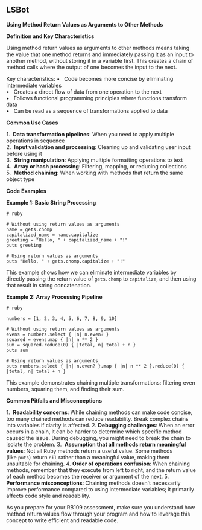 ## LSBot

**Using Method Return Values as Arguments to Other Methods**

**Definition and Key Characteristics**

Using method return values as arguments to other methods means taking the value that one method returns and immediately passing it as an input to another method, without storing it in a variable first. This creates a chain of method calls where the output of one becomes the input to the next.

Key characteristics:
•   Code becomes more concise by eliminating intermediate variables  
•   Creates a direct flow of data from one operation to the next  
•   Follows functional programming principles where functions transform data  
•   Can be read as a sequence of transformations applied to data

**Common Use Cases**

1.  ​**Data transformation pipelines**​: When you need to apply multiple operations in sequence  
2.  ​**Input validation and processing**​: Cleaning up and validating user input before using it  
3.  ​**String manipulation**​: Applying multiple formatting operations to text  
4.  ​**Array or hash processing**​: Filtering, mapping, or reducing collections  
5.  ​**Method chaining**​: When working with methods that return the same object type

**Code Examples**

**Example 1: Basic String Processing**

```
# ruby

# Without using return values as arguments
name = gets.chomp
capitalized_name = name.capitalize
greeting = "Hello, " + capitalized_name + "!"
puts greeting

# Using return values as arguments
puts "Hello, " + gets.chomp.capitalize + "!"
```

This example shows how we can eliminate intermediate variables by directly passing the return value of `gets.chomp` to `capitalize`, and then using that result in string concatenation.

**Example 2: Array Processing Pipeline**

```
# ruby

numbers = [1, 2, 3, 4, 5, 6, 7, 8, 9, 10]

# Without using return values as arguments
evens = numbers.select { |n| n.even? }
squared = evens.map { |n| n ** 2 }
sum = squared.reduce(0) { |total, n| total + n }
puts sum

# Using return values as arguments
puts numbers.select { |n| n.even? }.map { |n| n ** 2 }.reduce(0) { |total, n| total + n }
```

This example demonstrates chaining multiple transformations: filtering even numbers, squaring them, and finding their sum.

**Common Pitfalls and Misconceptions**

1.  ​**Readability concerns**​: While chaining methods can make code concise, too many chained methods can reduce readability. Break complex chains into variables if clarity is affected.
2.  ​**Debugging challenges**​: When an error occurs in a chain, it can be harder to determine which specific method caused the issue. During debugging, you might need to break the chain to isolate the problem.
3.  ​**Assumption that all methods return meaningful values**​: Not all Ruby methods return a useful value. Some methods (like `puts`) return `nil` rather than a meaningful value, making them unsuitable for chaining.
4. **Order of operations confusion**​: When chaining methods, remember that they execute from left to right, and the return value of each method becomes the receiver or argument of the next.
5.  ​**Performance misconceptions**​: Chaining methods doesn't necessarily improve performance compared to using intermediate variables; it primarily affects code style and readability.

As you prepare for your RB109 assessment, make sure you understand how method return values flow through your program and how to leverage this concept to write efficient and readable code.
